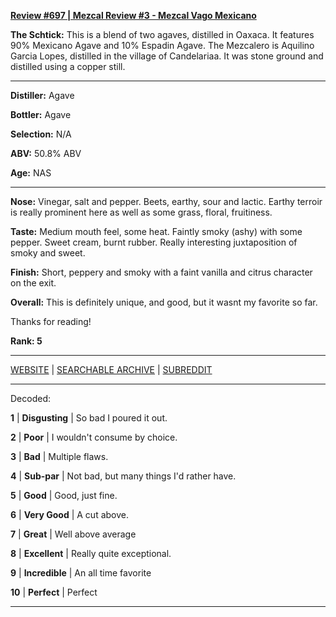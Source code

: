 
[**Review #697 | Mezcal Review #3 - Mezcal Vago Mexicano**]( https://t8ke.review/review-697-mezcal-vago-mexicano/)

**The Schtick:** This is a blend of two agaves, distilled in Oaxaca. It features 90% Mexicano Agave and 10% Espadin Agave. The Mezcalero is Aquilino Garcia Lopes, distilled in the village of Candelariaa. It was stone ground and distilled using a copper still. 

-----

**Distiller:** Agave

**Bottler:** Agave

**Selection:** N/A

**ABV:** 50.8% ABV

**Age:** NAS 

-----

**Nose:**  Vinegar, salt and pepper. Beets, earthy, sour and lactic. Earthy terroir is really prominent here as well as some grass, floral, fruitiness. 

**Taste:** Medium mouth feel, some heat. Faintly smoky (ashy) with some pepper. Sweet cream, burnt rubber. Really interesting juxtaposition of smoky and sweet. 

**Finish:** Short, peppery and smoky with a faint vanilla and citrus character on the exit. 

**Overall:** This is definitely unique, and good, but it wasnt my favorite so far. 

Thanks for reading!

**Rank: 5**



-----

[WEBSITE](https://t8ke.review) | [SEARCHABLE ARCHIVE](https://t8ke.review/review-archive/) | [SUBREDDIT](https://reddit.com/r/t8kereviews)

-----

Decoded:

**1** | **Disgusting** | So bad I poured it out.

**2** | **Poor** | I wouldn't consume by choice.

**3** | **Bad** | Multiple flaws.

**4** | **Sub-par** | Not bad, but many things I'd rather have.

**5** | **Good** | Good, just fine.

**6** | **Very Good** | A cut above.

**7** | **Great** | Well above average

**8** | **Excellent** | Really quite exceptional.

**9** | **Incredible** | An all time favorite

**10** | **Perfect** | Perfect

----

